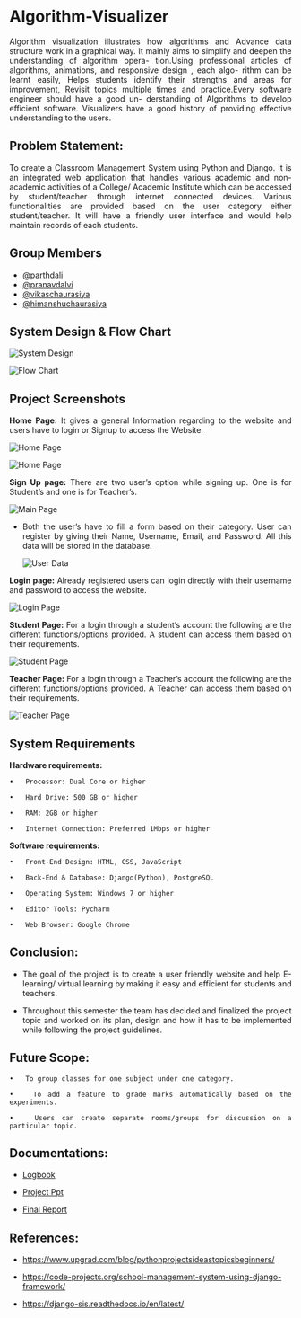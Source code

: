 <style>
body {
  text-align: justify;
}
</style>

# Algorithm-Visualizer
Algorithm visualization illustrates how algorithms and Advance data structure work in a
graphical way. It mainly aims to simplify and deepen the understanding of algorithm opera-
tion.Using professional articles of algorithms, animations, and responsive design , each algo-
rithm can be learnt easily, Helps students identify their strengths and areas for improvement,
Revisit topics multiple times and practice.Every software engineer should have a good un-
derstanding of Algorithms to develop efficient software. Visualizers have a good history of
providing effective understanding to the users.

## Problem Statement:
To create a Classroom Management System using Python and Django. 
It is an integrated web application that handles various academic and non-academic activities of a College/ Academic Institute which can be accessed by student/teacher through internet connected devices. 
Various functionalities are provided based on the user category either student/teacher. It will have a friendly user interface and would help maintain records of each students.

## Group Members

 - [@parthdali](https://github.com/parthd06)
 - [@pranavdalvi](https://github.com/PRANAVD-10)
 - [@vikaschaurasiya](https://github.com/vikas-348)
 - [@himanshuchaurasiya](https://github.com/Himanshuchaurasiya1234)

## System Design & Flow Chart

![System Design](https://github.com/parthd06/Python-Classroom_Management_System/blob/main/Extras/Screenshot/SystemDesign.png)

![Flow Chart](https://github.com/parthd06/Python-Classroom_Management_System/blob/main/Extras/Screenshot/Flowchart.png)

## Project Screenshots
**Home Page:**
It gives a general Information regarding to the website and users have to login or Signup to access the Website.

![Home Page](https://github.com/parthd06/Python-Classroom_Management_System/blob/main/Extras/Screenshot/ss1.png)

![Home Page](https://github.com/parthd06/Python-Classroom_Management_System/blob/main/Extras/Screenshot/ss2.png)

**Sign Up page:** 
There are two user’s option while signing up. One is for Student’s and one is for Teacher’s. 

![Main Page](https://github.com/parthd06/Python-Classroom_Management_System/blob/main/Extras/Screenshot/ss3.png)

- Both the user’s have to fill a form based on their category. User can register by giving their Name, Username, Email, and Password. All this data will be stored in the database.

  ![User Data](https://github.com/parthd06/Python-Classroom_Management_System/blob/main/Extras/Screenshot/ss4.png)

**Login page:**
Already registered users can login directly with their username and password to access the website. 

![Login Page](https://github.com/parthd06/Python-Classroom_Management_System/blob/main/Extras/Screenshot/ss5.png)

**Student Page:**
For a login through a student’s account the following are the different functions/options provided. A student can access them based on their requirements.

![Student Page](https://github.com/parthd06/Python-Classroom_Management_System/blob/main/Extras/Screenshot/ss6.png)

**Teacher Page:** 
For a login through a Teacher’s account the following are the different functions/options provided. A Teacher can access them based on their requirements.

![Teacher Page](https://github.com/parthd06/Python-Classroom_Management_System/blob/main/Extras/Screenshot/ss7.png)

## System Requirements

**Hardware requirements:**

    •	Processor: Dual Core or higher

    •	Hard Drive: 500 GB or higher

    •	RAM: 2GB or higher

    •	Internet Connection: Preferred 1Mbps or higher

**Software requirements:**

    •	Front-End Design: HTML, CSS, JavaScript

    •	Back-End & Database: Django(Python), PostgreSQL

    •	Operating System: Windows 7 or higher

    •	Editor Tools: Pycharm 

    •	Web Browser: Google Chrome 

## Conclusion:

- The goal of the project is to create a user friendly website and help E-learning/ virtual learning by making it easy and efficient for students and teachers. 

- Throughout this semester the team has decided and finalized the project topic and worked on its plan, design and how it has to be implemented while following the project guidelines.

## Future Scope:

    •	To group classes for one subject under one category.

    •	To add a feature to grade marks automatically based on the experiments.

    •	Users can create separate rooms/groups for discussion on a particular topic.

## Documentations:

- [Logbook](https://github.com/parthd06/Python-Classroom_Management_System/blob/main/Extras/reports/Python_Mini_Project_Logbook_Group5.docx)

- [Project Ppt](https://github.com/parthd06/Python-Classroom_Management_System/blob/main/Extras/reports/Python_Mini_Project_Presentation_Group5.pptx)

- [Final Report](https://github.com/parthd06/Python-Classroom_Management_System/blob/main/Extras/reports/Python_Mini_Project_Report_Group5.docx)

## References:

- https://www.upgrad.com/blog/python­projects­ideas­topics­beginners/ 

- https://code-projects.org/school-management-system-using-django-framework/

- https://django-sis.readthedocs.io/en/latest/
